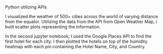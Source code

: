 Python utilizing APIs

I visualized the weather of 500+ cities across the world of varying distance from the equator. Utilizing the data from the API from Open Weather Map, i built scatter plots representing the information.

In the second jupyter notebook, I used the Google Places API to find the first hotel for each city. I then plotted the hotels on top of the humidity heatmap with each pin containing the Hotel Name, City, and Country.

